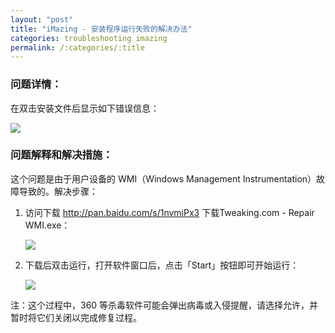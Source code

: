 ```yaml
---
layout: "post"
title: "iMazing - 安装程序运行失败的解决办法"
categories: troubleshooting imazing
permalink: /:categories/:title
---
```


### 问题详情：

在双击安装文件后显示如下错误信息：

![](https://i.imgur.com/Pj5f8ta.jpg)

### 问题解释和解决措施：

这个问题是由于用户设备的 WMI（Windows Management Instrumentation）故障导致的。解决步骤：

1. 访问下载 http://pan.baidu.com/s/1nvmiPx3 下载Tweaking.com - Repair WMI.exe：

	![](https://i.imgur.com/SVGKuti.jpg)

2. 下载后双击运行，打开软件窗口后，点击「Start」按钮即可开始运行：

	![](https://i.imgur.com/XVt3HKy.png)

注：这个过程中，360 等杀毒软件可能会弹出病毒或入侵提醒，请选择允许，并暂时将它们关闭以完成修复过程。
